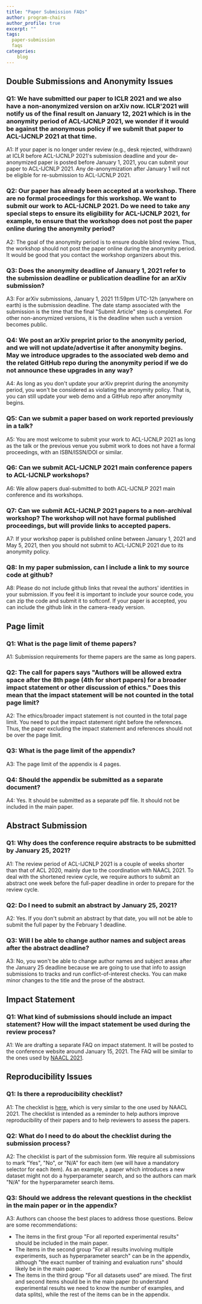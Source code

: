 ```yaml
---
title: "Paper Submission FAQs"
author: program-chairs
author_profile: true
excerpt: ""
tags:
  paper-submission
  faqs
categories:
    blog
---
```


## Double Submissions and Anonymity Issues

### Q1: We have submitted our paper to ICLR 2021 and we also have a non-anonymized version on arXiv now. ICLR'2021 will notify us of the final result on January 12, 2021 which is in the anonymity period of ACL-IJCNLP 2021, we wonder if it would be against the anonymous policy if we submit that paper to ACL-IJCNLP 2021 at that time. 

A1: If your paper is no longer under review (e.g., desk rejected, withdrawn) at ICLR before ACL-IJCNLP 2021's submission deadline and your de-anonymized paper is posted before January 1, 2021, you can submit your paper to ACL-IJCNLP 2021. Any de-anonymization after January 1 will not be eligible for re-submission to ACL-IJCNLP 2021.

### Q2: Our paper has already been accepted at a workshop. There are no formal proceedings for this workshop. We want to submit our work to ACL-IJCNLP 2021. Do we need to take any special steps to ensure its eligibility for ACL-IJCNLP 2021, for example, to ensure that the workshop does not post the paper online during the anonymity period?

A2: The goal of the anonymity period is to ensure double blind review. Thus, the workshop should not post the paper online during the anonymity period. It would be good that you contact the workshop organizers about this.

### Q3: Does the anonymity deadline of January 1, 2021 refer to the submission deadline or publication deadline for an arXiv submission?

A3: For arXiv submissions, January 1, 2021 11:59pm UTC-12h (anywhere on earth) is the submission deadline. The date stamp associated with the submission is the time that the final "Submit Article" step is completed. For other non-anonymized versions, it is the deadline when such a version becomes public.

### Q4: We post an arXiv preprint prior to the anonymity period, and we will not update/advertise it after anonymity begins. May we introduce upgrades to the associated web demo and the related GitHub repo during the anonymity period if we do not announce these upgrades in any way?
A4: As long as you don't update your arXiv preprint during the anonymity period, you won't be considered as violating the anonymity policy. That is, you can still update your web demo and a GitHub repo after anonymity begins.

### Q5: Can we submit a paper based on work reported previously in a talk?
A5: You are most welcome to submit your work to ACL-IJCNLP 2021 as long as the talk or the previous venue you submit work to does not have a formal proceedings, with an ISBN/ISSN/DOI or similar.

### Q6: Can we submit ACL-IJCNLP 2021 main conference papers to ACL-IJCNLP workshops?
A6: We allow papers dual-submitted to both ACL-IJCNLP 2021 main conference and its workshops.

### Q7: Can we submit ACL-IJCNLP 2021 papers to a non-archival workshop? The workshop will not have formal published proceedings, but will provide links to accepted papers.
A7: If your workshop paper is published online between January 1, 2021 and May 5, 2021, then you should not submit to ACL-IJCNLP 2021 due to its anonymity policy.

### Q8: In my paper submission, can I include a link to my source code at github?
A8: Please do not include github links that reveal the authors' identities in your submission. If you feel it is important to include your source code, you can zip the code and submit it to softconf. If your paper is accepted, you can include the github link in the camera-ready version.

## Page limit

### Q1: What is the page limit of theme papers? 
A1: Submission requirements for theme papers are the same as long papers.

### Q2: The call for papers says "Authors will be allowed extra space after the 8th page (4th for short papers) for a broader impact statement or other discussion of ethics." Does this mean that the impact statement will be not counted in the total page limit?
A2: The ethics/broader impact statement is not counted in the total page limit. You need to put the impact statement right before the references. Thus, the paper excluding the impact statement and references should not be over the page limit. 

### Q3: What is the page limit of the appendix?
A3: The page limit of the appendix is 4 pages.

### Q4: Should the appendix be submitted as a separate document?
A4: Yes. It should be submitted as a separate pdf file. It should not be included in the main paper.

## Abstract Submission

### Q1: Why does the conference require abstracts to be submitted by January 25, 2021?
A1: The review period of ACL-IJCNLP 2021 is a couple of weeks shorter than that of ACL 2020, mainly due to the coordination with NAACL 2021. To deal with the shortened review cycle, we require authors to submit an abstract one week before the full-paper deadline in order to prepare for the review cycle.

### Q2: Do I need to submit an abstract by January 25, 2021?
A2: Yes. If you don't submit an abstract by that date, you will not be able to submit the full paper by the February 1 deadline.

### Q3: Will I be able to change author names and subject areas after the abstract deadline?
A3:  No, you won't be able to change author names and subject areas after the January 25 deadline because we are going to use that info to assign submissions to tracks and run conflict-of-interest checks. You can make minor changes to the title and the prose of the abstract. 

## Impact Statement

### Q1: What kind of submissions should include an impact statement? How will the impact statement be used during the review process?
A1: We are drafting a separate FAQ on impact statement. It will be posted to the conference website around January 15, 2021.  The FAQ will be similar to the ones used by [NAACL 2021](https://2021.naacl.org/ethics/review-questions/). 

## Reproducibility Issues

### Q1: Is there a reproducibility checklist?
A1: The checklist is [here](https://2021.aclweb.org/calls/reproducibility-checklist/), which is very similar to the one used by NAACL 2021. The checklist is intended as a reminder to help authors improve reproducibility of their papers and to help reviewers to assess the papers.

### Q2: What do I need to do about the checklist during the submission process?
A2: The checklist is part of the submission form. We require all submissions to mark "Yes", "No", or "N/A" for each item (we will have a mandatory selector for each item). As an example, a paper which introduces a new dataset might not do a hyperparameter search, and so the authors can mark "N/A" for the hyperparameter search items. 

### Q3: Should we address the relevant questions in the checklist in the main paper or in the appendix?
A3: Authors can choose the best places to address those questions. Below are some recommendations: 
- The items in the first group "For all reported experimental results" should be included in the main paper. 
- The items in the second group "For all results involving multiple experiments, such as hyperparameter search" can be in the appendix, although "the exact number of training and evaluation runs" should likely be in the main paper. 
- The items in the third group "For all datasets used" are mixed. The first and second items should be in the main paper (to understand experimental results we need to know the number of examples, and data splits), while the rest of the items can be in the appendix. 

